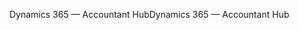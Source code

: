 <span data-ttu-id="97a07-101">Dynamics 365 — Accountant Hub</span><span class="sxs-lookup"><span data-stu-id="97a07-101">Dynamics 365 — Accountant Hub</span></span>
